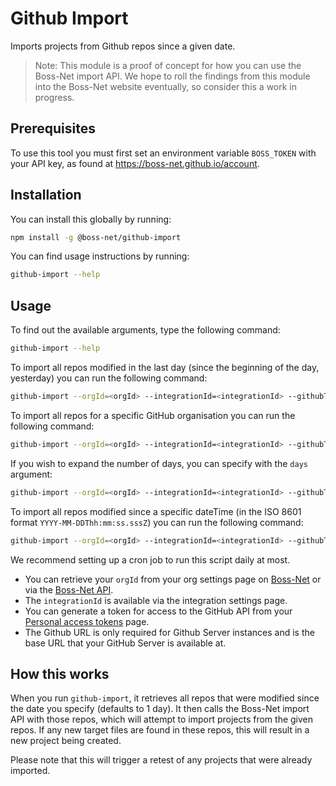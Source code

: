 # Github Import

Imports projects from Github repos since a given date.

> Note: This module is a proof of concept for how you can use the Boss-Net import API. We hope to roll the findings from this module into the Boss-Net website eventually, so consider this a work in progress.

## Prerequisites

To use this tool you must first set an environment variable `BOSS_TOKEN` with
your API key, as found at https://boss-net.github.io/account.

## Installation

You can install this globally by running:

```bash
npm install -g @boss-net/github-import
```

You can find usage instructions by running:

```bash
github-import --help
```

## Usage

To find out the available arguments, type the following command:

```bash
github-import --help
```

To import all repos modified in the last day (since the beginning of the day, yesterday) you can run the following command:

```bash
github-import --orgId=<orgId> --integrationId=<integrationId> --githubToken=<githubToken> --githubUrl=<baseUrl>
```

To import all repos for a specific GitHub organisation you can run the following command:

```bash
github-import --orgId=<orgId> --integrationId=<integrationId> --githubToken=<githubToken> --githubUrl=<baseUrl> --githubOrg=<githubOrgName>
```

If you wish to expand the number of days, you can specify with the `days` argument:

```bash
github-import --orgId=<orgId> --integrationId=<integrationId> --githubToken=<githubToken> --githubUrl=<baseUrl> --days=<number>
```

To import all repos modified since a specific dateTime (in the ISO 8601 format `YYYY-MM-DDThh:mm:ss.sssZ`) you can run the following command:

```bash
github-import --orgId=<orgId> --integrationId=<integrationId> --githubToken=<githubToken> --githubUrl=<baseUrl> --since=<dateTime>
```

We recommend setting up a cron job to run this script daily at most.

- You can retrieve your `orgId` from your org settings page on [Boss-Net](https://boss-net.github.io) or via the [Boss-Net API](https://boss-net.apiary.io).
- The `integrationId` is available via the integration settings page.
- You can generate a token for access to the GitHub API from your [Personal access tokens](https://github.com/settings/tokens) page.
- The Github URL is only required for Github Server instances and is the base URL that your GitHub Server is available at.

## How this works

When you run `github-import`, it retrieves all repos that were modified since the date you specify (defaults to 1 day). It then calls the Boss-Net import API with those repos, which will attempt to import projects from the given repos. If any new target files are found in these repos, this will result in a new project being created.

Please note that this will trigger a retest of any projects that were already imported.
